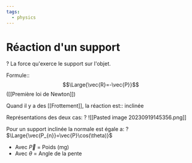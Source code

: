 ```yaml
---
tags:
  - physics
---
```

# Réaction d'un support
?
La force qu'exerce le support sur l'objet.
<!--SR:!2023-12-06,89,210-->

Formule::$$\Large{\vec{R}=-\vec{P}}$$ ([[Première loi de Newton]])

Quand il y a des [[Frottement]], la réaction est:: inclinée

Représentations des deux cas:
?
![[Pasted image 20230919145356.png]]


Pour un support inclinée la normale est égale a:
?
$\Large{\vec{P_{n}}=\vec{P}\cos(\theta)}$
- Avec $\vec{P}$ = Poids (mg)
- Avec $\theta$ = Angle de la pente